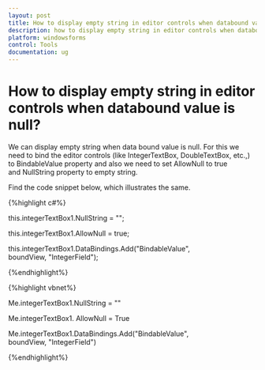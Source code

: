 ```yaml
---
layout: post
title: How to display empty string in editor controls when databound value is null | Windows Forms | Syncfusion
description: how to display empty string in editor controls when databound value is null
platform: windowsforms
control: Tools
documentation: ug
---
```


# How to display empty string in editor controls when databound value is null?

We can display empty string when data bound value is null. For this we need to bind the editor controls (like IntegerTextBox, DoubleTextBox, etc.,) to BindableValue property and also we need to set AllowNull to true and NullString property to empty string.

Find the code snippet below, which illustrates the same.

{%highlight c#%}

this.integerTextBox1.NullString = "";

this.integerTextBox1.AllowNull = true;

this.integerTextBox1.DataBindings.Add("BindableValue", boundView, "IntegerField");

{%endhighlight%}



{%highlight vbnet%}

Me.integerTextBox1.NullString = ""

Me.integerTextBox1. AllowNull = True

Me.integerTextBox1.DataBindings.Add("BindableValue", boundView, "IntegerField")

{%endhighlight%}
